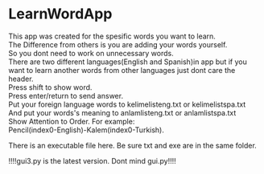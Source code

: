 # LearnWordApp
This app was created for the spesific words you want to learn. <br />
The Difference from others is you are adding your words yourself. <br />
So you dont need to work on unnecessary words. <br />
There are two different languages(English and Spanish)in app but if you want to learn another words from other languages just dont care the header. <br />
Press shift to show word. <br />
Press enter/return to send answer. <br />
Put your foreign language words to kelimelisteng.txt or kelimelistspa.txt <br />
And put your words's meaning to anlamlisteng.txt or anlamlistspa.txt <br />
Show Attention to Order. For example: <br />
Pencil(index0-English)-Kalem(index0-Turkish). <br />

There is an executable file here.
Be sure txt and exe are in the same folder. <br />

!!!!gui3.py is the latest version.
Dont mind gui.py!!!! <br />

